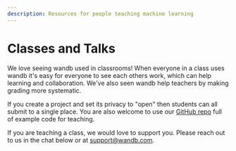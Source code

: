 ```yaml
---
description: Resources for people teaching machine learning
---
```


# Classes and Talks

We love seeing wandb used in classrooms!  When everyone in a class uses wandb it's easy for everyone to see each others work, which can help learning and collaboration.  We've also seen wandb help teachers by making grading more systematic.  

If you create a project and set its privacy to "open" then students can all submit to a single place.  You are also welcome to use our [GitHub repo](https://github.com/lukas/ml-class) full of example code for teaching.

If you are teaching a class, we would love to support you.  Please reach out to us in the chat below or at support@wandb.com.

